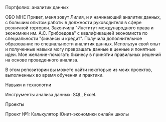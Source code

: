 Портфолио: аналитик данных


ОБО МНЕ
Привет, меня зовут Лилия, и я начинающий аналитик данных, с большим опытом работы в должности руководителя в сфере розничной торговли. Закончила "Институт международного права и экономики им. А.С. Грибоедова" с квалификацией экономиста по специальности "финансы и кредит". Получила дополнительное образование по специальности аналитик данных. Используя свой опыт и полученные навыки могу превращать данные в ценные и понятные идеи. 
Мое желание-помогать бизнесу в принятии правильных решений на основе проведенного анализа.


В этом репозитории вы можете найти некоторые из моих проектов, выполненных во время обучения и практики.

Навыки и технологии

Инструменты анализа данных: SQL,  Excel.

Проекты

Проект №1: Калькулятор Юнит-экономики онлайн школы

